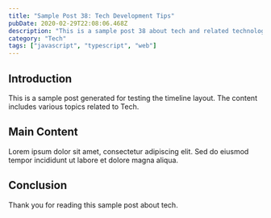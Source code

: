```yaml
---
title: "Sample Post 38: Tech Development Tips"
pubDate: 2020-02-29T22:08:06.468Z
description: "This is a sample post 38 about tech and related technologies. Learn about best practices and modern development techniques."
category: "Tech"
tags: ["javascript", "typescript", "web"]
---
```


## Introduction

This is a sample post generated for testing the timeline layout. The content includes various topics related to Tech.

## Main Content

Lorem ipsum dolor sit amet, consectetur adipiscing elit. Sed do eiusmod tempor incididunt ut labore et dolore magna aliqua.

## Conclusion

Thank you for reading this sample post about tech.
